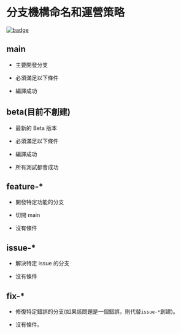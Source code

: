 # 分支機構命名和運營策略

[![badge](https://img.shields.io/endpoint.svg?url=https%3A%2F%2Fgezf7g7pd5.execute-api.ap-northeast-1.amazonaws.com%2Fdefault%2Fsource_up_to_date%3Fowner%3Derg-lang%26repos%3Derg%26ref%3Dmain%26path%3Ddoc/EN/dev_guide/branches.md%26commit_hash%3Da711efa99b325ba1012f6897e7b0e2bdb947d8a1)](https://gezf7g7pd5.execute-api.ap-northeast-1.amazonaws.com/default/source_up_to_date?owner=erg-lang&repos=erg&ref=main&path=doc/EN/dev_guide/branches.md&commit_hash=a711efa99b325ba1012f6897e7b0e2bdb947d8a1)

## main

* 主要開發分支
* 必須滿足以下條件

* 編譯成功

## beta(目前不創建)

* 最新的 Beta 版本
* 必須滿足以下條件

* 編譯成功
* 所有測試都會成功

## feature-*

* 開發特定功能的分支
* 切開 main

* 沒有條件

## issue-*

* 解決特定 issue 的分支

* 沒有條件

## fix-*

* 修復特定錯誤的分支(如果該問題是一個錯誤，則代替`issue-*`創建)。

* 沒有條件。